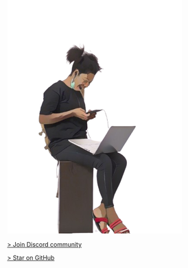 # Backend for Humans

_by Adeoye Adefemi_

<img src="./assets/bhe.png" style="max-width:100%; margin-top:-15rem"/>

[> Join Discord community](https://discord.gg/wG5FCKr2)

[> Star on GitHub](https://github.com/opeolluwa/backend-for-humans)
